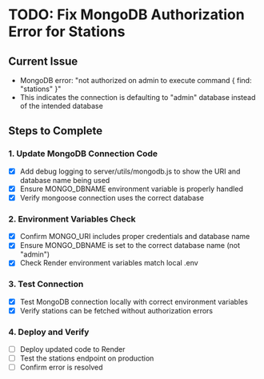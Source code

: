 # TODO: Fix MongoDB Authorization Error for Stations

## Current Issue
- MongoDB error: "not authorized on admin to execute command { find: "stations" }"
- This indicates the connection is defaulting to "admin" database instead of the intended database

## Steps to Complete

### 1. Update MongoDB Connection Code
- [x] Add debug logging to server/utils/mongodb.js to show the URI and database name being used
- [x] Ensure MONGO_DBNAME environment variable is properly handled
- [x] Verify mongoose connection uses the correct database

### 2. Environment Variables Check
- [x] Confirm MONGO_URI includes proper credentials and database name
- [x] Ensure MONGO_DBNAME is set to the correct database name (not "admin")
- [x] Check Render environment variables match local .env

### 3. Test Connection
- [x] Test MongoDB connection locally with correct environment variables
- [x] Verify stations can be fetched without authorization errors

### 4. Deploy and Verify
- [ ] Deploy updated code to Render
- [ ] Test the stations endpoint on production
- [ ] Confirm error is resolved
